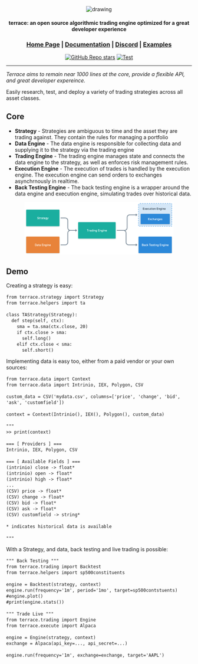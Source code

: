 <div align="center">

<img src="https://user-images.githubusercontent.com/23005868/207764881-af11b355-6094-4ee3-9855-520b103c5e40.png" alt="drawing" width="300"/>

<h4>terrace: an open source algorithmic trading engine optimized for a great developer experience</h4>

<h3>

[Home Page](https://github.com/carterjfulcher/terrace) | [Documentation](https://google.com) | [Discord](https://discord.gg/7NnvrG3Rt6) | [Examples](examples)

</h3>

[![GitHub Repo stars](https://img.shields.io/github/stars/carterjfulcher/terrace)](https://github.com/carterjfulcher/terrace/stargazers)
[![Test](https://github.com/carterjfulcher/terrace/actions/workflows/test.yaml/badge.svg)](https://github.com/carterjfulcher/terrace/actions/workflows/test.yaml)

</div>

<!-- ## Open source algorithmic trading engine, optimizing for a great developer experience. -->

---

_Terrace aims to remain near 1000 lines at the core, provide a flexible API, and great developer expereince._

Easily research, test, and deploy a variety of trading strategies across all asset classes.

## Core

- **Strategy** - Strategies are ambiguous to time and the asset they are trading against. They contain the rules for managing a portfolio
- **Data Engine** - The data engine is responsible for collecting data and supplying it to the strategy via the trading engine
- **Trading Engine** - The trading engine manages state and connects the data engine to the strategy, as well as enforces risk management rules.
- **Execution Engine** - The execution of trades is handled by the execution engine. The execution engine can send orders to exchanges asynchrnously in realtime.
- **Back Testing Engine** - The back testing engine is a wrapper around the data engine and execution engine, simulating trades over historical data.
<div align="center">
  <img src="examples/diagram.png" width="80%">
</div>

<!-- ![](examples/diagram.png) -->

## Demo

Creating a strategy is easy:

```python3
from terrace.strategy import Strategy
from terrace.helpers import ta

class TAStrategy(Strategy):
  def step(self, ctx):
    sma = ta.sma(ctx.close, 20)
    if ctx.close > sma:
      self.long()
    elif ctx.close < sma:
      self.short()
```

Implementing data is easy too, either from a paid vendor or your own sources:

```python3
from terrace.data import Context
from terrace.data import Intrinio, IEX, Polygon, CSV

custom_data = CSV('mydata.csv', columns=['price', 'change', 'bid', 'ask', 'customfield'])

context = Context(Intrinio(), IEX(), Polygon(), custom_data)

"""
>> print(context)

=== [ Providers ] ===
Intrinio, IEX, Polygon, CSV

=== [ Available Fields ] ===
(intrinio) close -> float*
(intrinio) open -> float*
(intrinio) high -> float*
...
(CSV) price -> float*
(CSV) change -> float*
(CSV) bid -> float*
(CSV) ask -> float*
(CSV) customfield -> string*

* indicates historical data is available

"""

```

With a Strategy, and data, back testing and live trading is possible:

```python3
""" Back Testing """
from terrace.trading import Backtest
from terrace.helpers import sp500constituents

engine = Backtest(strategy, context)
engine.run(frequency='1m', period='1mo', target=sp500contstuents)
#engine.plot()
#print(engine.stats())

""" Trade Live """
from terrace.trading import Engine
from terrace.execute import Alpaca

engine = Engine(strategy, context)
exchange = Alpaca(api_key=..., api_secret=...)

engine.run(frequency='1m', exchange=exchange, target='AAPL')

```
